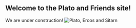 ## Welcome to the Plato and Friends site!

We are under construction!
![Plato, Eroos and Sitarn](main/PES.png)
